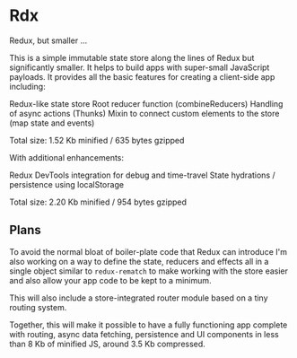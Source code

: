 # Rdx

Redux, but smaller ...

This is a simple immutable state store along the lines of Redux but significantly 
smaller. It helps to build apps with super-small JavaScript payloads. It provides 
all the basic features for creating a client-side app including:

Redux-like state store
Root reducer function (combineReducers)
Handling of async actions (Thunks)
Mixin to connect custom elements to the store (map state and events)

Total size: 1.52 Kb minified / 635 bytes gzipped

With additional enhancements:

Redux DevTools integration for debug and time-travel
State hydrations / persistence using localStorage

Total size: 2.20 Kb minified / 954 bytes gzipped

## Plans

To avoid the normal bloat of boiler-plate code that Redux can introduce
I'm also working on a way to define the state, reducers and effects all
in a single object similar to `redux-rematch` to make working with the
store easier and also allow your app code to be kept to a minimum.

This will also include a store-integrated router module based on a tiny
routing system.

Together, this will make it possible to have a fully functioning app
complete with routing, async data fetching, persistence and UI components
in less than 8 Kb of minified JS, around 3.5 Kb compressed.